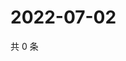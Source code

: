 # 2022-07-02

共 0 条

<!-- BEGIN WEIBO -->
<!-- 最后更新时间 Sat Jul 02 2022 00:25:51 GMT+0800 (China Standard Time) -->

<!-- END WEIBO -->
